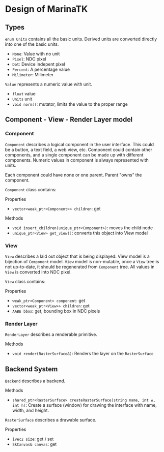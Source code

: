 # Design of MarinaTK

## Types

`enum Units` contains all the basic units. Derived units are converted directly into one of the basic units.
-   `None`: Value with no unit
-   `Pixel`: NDC pixel
-   `Dot`: Device indepent pixel
-   `Percent`: A percentage value
-   `Milimeter`: Milimeter

`Value` represents a numeric value with unit.
-   `float` value
-   `Units` unit
-   `void norm()`: mutator, limits the value to the proper range

## Component - View - Render Layer model

### Component

`Component` describes a logical component in the user interface. This could be a button, a text field, a web view, etc. Component could contain other components, and a single component can be made up with different components. Numeric values in component is always represented with units.

Each component could have none or one parent. Parent "owns" the component.

`Component` class contains:

Properties
-   `vector<weak_ptr<Component>> children`: get

Methods
-   `void insert_children(unique_ptr<Component>)`: moves the child node
-   `unique_ptr<View> get_view()`: converts this object into View model

### View

`View` describes a laid out object that is being displayed. View model is a bijection of `Component` model. `View` model is non-mutable, once a `View` tree is not up-to-date, it should be regenerated from `Component` tree. All values in `View` is converted into NDC pixel.

`View` class contains:

Properties
-   `weak_ptr<Component> component`: get
-   `vector<weak_ptr<View>> children`: get
-   `AABB bbox`: get, bounding box in NDC pixels

### Render Layer

`RenderLayer` describes a renderable primitive.

Methods
-   `void render(RasterSurface&)`: Renders the layer on the `RasterSurface`

## Backend System

`Backend` describes a backend.

Methods
-   `shared_ptr<RasterSurface> createRasterSurface(string name, int w, int h)`: Create a surface (window) for drawing the interface with name, width, and height.

`RasterSurface` describes a drawable surface.

Properties
-   `ivec2 size`: get / set
-   `SkCanvas& canvas`: get
